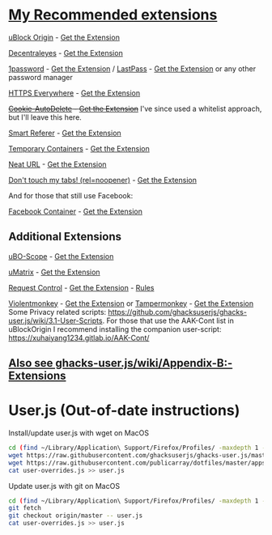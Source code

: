 # [My Recommended extensions](https://addons.mozilla.org/en-US/firefox/collections/publicarray/privacy-kit-57/)

[uBlock Origin](https://github.com/gorhill/uBlock) - [Get the Extension](https://addons.mozilla.org/en-US/firefox/addon/ublock-origin/)

[Decentraleyes](https://decentraleyes.org/) - [Get the Extension](https://addons.mozilla.org/en-US/firefox/addon/decentraleyes/)

[1password](https://1password.com/downloads/) - [Get the Extension](https://agilebits.com/onepassword/extensions) / [LastPass](https://lastpass.com/) - [Get the Extension](https://addons.mozilla.org/en-US/firefox/addon/lastpass-password-manager/) or any other password manager

[HTTPS Everywhere](https://www.eff.org/https-everywhere) - [Get the Extension](https://addons.mozilla.org/en-US/firefox/addon/https-everywhere/)

~~[Cookie-AutoDelete](https://github.com/Cookie-AutoDelete/Cookie-AutoDelete) - [Get the Extension](https://addons.mozilla.org/en-US/firefox/addon/cookie-autodelete/)~~ I've since used a whitelist approach, but I'll leave this here.

[Smart Referer](https://github.com/meh/smart-referer) - [Get the Extension](https://addons.mozilla.org/en-US/firefox/addon/smart-referer/)

[Temporary Containers](https://github.com/stoically/temporary-containers) - [Get the Extension](https://addons.mozilla.org/en-US/firefox/addon/temporary-containers/)

[Neat URL](https://github.com/Smile4ever/firefoxaddons) - [Get the Extension](https://addons.mozilla.org/firefox/addon/neat-url/)

[Don't touch my tabs! (rel=noopener)](https://mathiasbynens.github.io/rel-noopener/) - [Get the Extension](https://addons.mozilla.org/en-US/firefox/addon/dont-touch-my-tabs/)

And for those that still use Facebook:

[Facebook Container](https://github.com/mozilla/contain-facebook) - [Get the Extension](https://addons.mozilla.org/en-US/firefox/addon/facebook-container/)

## Additional Extensions

[uBO-Scope](https://github.com/gorhill/uBO-Scope) - [Get the Extension](https://addons.mozilla.org/en-US/firefox/addon/ubo-scope/)

[uMatrix](https://github.com/gorhill/uMatrix) - [Get the Extension](https://addons.mozilla.org/en-US/firefox/addon/umatrix/)

[Request Control](https://github.com/tumpio/requestcontrol) - [Get the Extension](https://addons.mozilla.org/en-US/firefox/addon/requestcontrol/) - [Rules](https://github.com/ghacksuserjs/ghacks-user.js/wiki/3.5-Request-Control)

[Violentmonkey](https://violentmonkey.github.io/) - [Get the Extension](https://addons.mozilla.org/en-US/firefox/addon/violentmonkey/) or [Tampermonkey](https://tampermonkey.net/) - [Get the Extension](https://addons.mozilla.org/en-US/firefox/addon/tampermonkey/) 
Some Privacy related scripts: https://github.com/ghacksuserjs/ghacks-user.js/wiki/3.1-User-Scripts. For those that use the AAK-Cont list in uBlockOrigin I recommend installing the companion user-script: https://xuhaiyang1234.gitlab.io/AAK-Cont/

<!-- [SSleuth](https://github.com/sibiantony/ssleuth/) - [Get the Extension](https://addons.mozilla.org/en-US/firefox/addon/ssleuth/) -->

## [Also see ghacks-user.js/wiki/Appendix-B:-Extensions](https://github.com/ghacksuserjs/ghacks-user.js/wiki/Appendix-B:-Extensions)

# User.js (Out-of-date instructions)

Install/update user.js with wget on MacOS

```sh
cd (find ~/Library/Application\ Support/Firefox/Profiles/ -maxdepth 1 -type d -name '*.default')
wget https://raw.githubusercontent.com/ghacksuserjs/ghacks-user.js/master/user.js
wget https://raw.githubusercontent.com/publicarray/dotfiles/master/apps/firefox/myuser.js -O user-overrides.js
cat user-overrides.js >> user.js
```

Update user.js with git on MacOS

```sh
cd (find ~/Library/Application\ Support/Firefox/Profiles/ -maxdepth 1 -type d -name '*.default')
git fetch
git checkout origin/master -- user.js
cat user-overrides.js >> user.js
```
